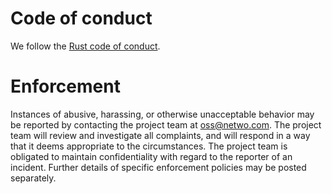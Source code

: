 # Code of conduct

We follow the [Rust code of conduct](https://www.rust-lang.org/policies/code-of-conduct).

# Enforcement

Instances of abusive, harassing, or otherwise unacceptable behavior may be reported by contacting the project team at oss@netwo.com. The project team will review and investigate all complaints, and will respond in a way that it deems appropriate to the circumstances. The project team is obligated to maintain confidentiality with regard to the reporter of an incident. Further details of specific enforcement policies may be posted separately.
